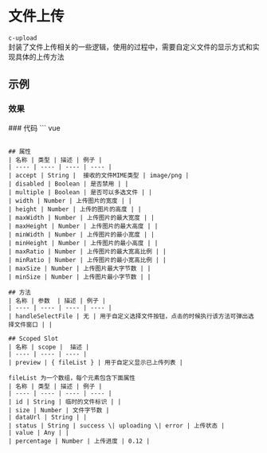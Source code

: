 # 文件上传

`c-upload`  
封装了文件上传相关的一些逻辑，使用的过程中，需要自定义文件的显示方式和实现具体的上传方法

## 示例

### 效果

<ClientOnly>
<Demo>
  <UploadDemo />
</Demo>
</ClientOnly>
### 代码  
``` vue
<template>
  <div>
    <h2>简单上传</h2>
    <c-upload
      ref="upload"
      :multiple="true"
      :min-height="100"
      :max-height="200"
      @upload="handleUpload"
    >
      <div class="upload-pic-list" slot="preview" slot-scope="{fileList}">
        <div class="upload-pic-list__add" @click="$refs.upload.handleSelectFile()">
          <i class="el-icon el-icon-plus"/>
        </div>
        <div class="upload-pic-list__item" v-for="file in fileList" :key="file.id">
          <div
            class="upload-pic-list__error"
            v-if="file.status === 'error'"
          >上传失败: {{ file.message }}</div>
          <div v-if="file.status === 'uploading'" class="upload-pic-list__progress">
            <el-progress :width="100" type="circle" :percentage="file.percentage"></el-progress>
          </div>
          <img v-else :src="file.dataUrl">
          <i
            v-if="file.status !== 'uploading'"
            class="upload-pic-list__remove el-icon el-icon-close"
            title="移除"
            @click="$refs.upload.handleRemove(file)"
          />
        </div>
      </div>
    </c-upload>
  </div>
</template>

<script>
export default {
  methods: {
    handleUpload (file, fileListItem) {
      function update () {
        if (fileListItem.percentage < 100) {
          fileListItem.percentage += 10
        } else {
          fileListItem.status = 'successs'
          clearInterval(fileListItem.interval)
        }
      }
      fileListItem.interval = setInterval(update, 200)
    }
  }
}
</script>
<style lang="stylus" scoped>
$height = 100px;
$width = 100px;

.upload-pic-list__progress {
  position: absolute;
}

.upload-pic-list__add, .upload-pic-list__item {
  height: $height;
  width: $width;
  margin-right: 10px;
  display: inline-block;
  vertical-align: top;
  border: 1px solid #ccc;
}

.upload-pic-list__add {
  cursor: pointer;

  i {
    position: relative;
    top: 50%;
    margin: -10px auto;
    display: block;
    font-size: 20px;
    text-align: center;
  }
}

.upload-pic-list__item {
  position: relative;

  img {
    max-width: 100%;
    max-height: 100%;
  }
}

.upload-pic-list__error {
  position: absolute;
  background: #000;
  opacity: 0.7;
  color: #fff;
  width: 100%;
  font-size: 12px;
  padding: 5px;
  display: block;
  box-sizing: border-box;
}

.upload-pic-list__remove {
  position: absolute;
  color: red;
  cursor: pointer;
  top: 0;
  right: 0;
}
</style>

```

## 属性
| 名称 | 类型 | 描述 | 例子 |
| ---- | ---- | ---- | ---- |
| accept | String |  接收的文件MIME类型 | image/png |
| disabled | Boolean | 是否禁用 | |
| multiple | Boolean | 是否可以多选文件 | |
| width | Number | 上传图片的宽度 | |
| height | Number | 上传的图片的高度 | |
| maxWidth | Number | 上传图片的最大宽度 | |
| maxHeight | Number | 上传图片的最大高度 | |
| minWidth | Number | 上传图片的最小宽度 | |
| minHeight | Number | 上传图片的最小高度 | |
| maxRatio | Number | 上传图片的最大宽高比例 | |
| minRatio | Number | 上传图片的最小宽高比例 | |
| maxSize | Number | 上传图片最大字节数 | |
| minSize | Number | 上传图片最小字节数 | |

## 方法
| 名称 | 参数  | 描述 | 例子 |
| ---- | ---- | ---- | ---- |
| handleSelectFile | 无 | 用于自定义选择文件按钮，点击的时候执行该方法可弹出选择文件窗口 | |

## Scoped Slot
| 名称 | scope |  描述 |
| ---- | ---- | ---- |
| preview | { fileList } | 用于自定义显示已上传列表 |

fileList 为一个数组，每个元素包含下面属性
| 名称 | 类型 | 描述 | 例子 |
| ---- | ---- | ---- | ---- |
| id | String | 临时的文件标识 | |
| size | Number | 文件字节数 |
| dataUrl | String | |
| status | String | success \| uploading \| error | 上传状态 |
| value | Any | |
| percentage | Number | 上传进度 | 0.12 |
```
